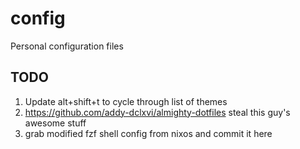 # config
Personal configuration files

## TODO
1. Update alt+shift+t to cycle through list of themes
2. https://github.com/addy-dclxvi/almighty-dotfiles steal this guy's awesome stuff
3. grab modified fzf shell config from nixos and commit it here

